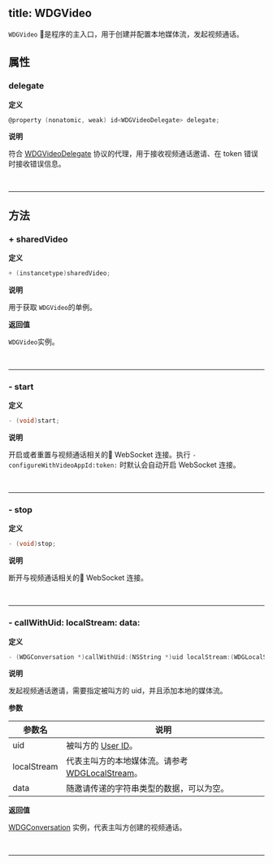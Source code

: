 title: WDGVideo
---

`WDGVideo` 是程序的主入口，用于创建并配置本地媒体流，发起视频通话。

## 属性

### delegate

**定义**

```objectivec
@property (nonatomic, weak) id<WDGVideoDelegate> delegate;
```

**说明**

符合 [WDGVideoDelegate](/conversation/iOS/api/WDGVideoDelegate.html) 协议的代理，用于接收视频通话邀请、在 token 错误时接收错误信息。

</br>

---

## 方法

### + sharedVideo

**定义**

```objectivec
+ (instancetype)sharedVideo;
```

**说明**

用于获取 `WDGVideo`的单例。

**返回值**

`WDGVideo`实例。

</br>

---

### - start

**定义**

```objectivec
- (void)start;
```

**说明**

开启或者重置与视频通话相关的 WebSocket 连接。执行 `- configureWithVideoAppId:token:` 时默认会自动开启 WebSocket 连接。

</br>

---

### - stop

**定义**

```objectivec
- (void)stop;
```

**说明**

断开与视频通话相关的 WebSocket 连接。

</br>

---

### - callWithUid: localStream: data:

**定义**

```objectivec
- (WDGConversation *)callWithUid:(NSString *)uid localStream:(WDGLocalStream *)localStream data:(NSString * _Nullable)data;
```

**说明**

发起视频通话邀请，需要指定被叫方的 uid，并且添加本地的媒体流。

**参数**

参数名             | 说明
------------------|------------------
uid               | 被叫方的 [User ID](/auth/iOS/api/WDGUserInfo.html#uid)。
localStream       | 代表主叫方的本地媒体流。请参考 [WDGLocalStream](/conversation/iOS/api/WDGLocalStream.html)。
data              | 随邀请传递的字符串类型的数据，可以为空。

**返回值**

[WDGConversation](/conversation/iOS/api/WDGConversation.html) 实例，代表主叫方创建的视频通话。

</br>

---
